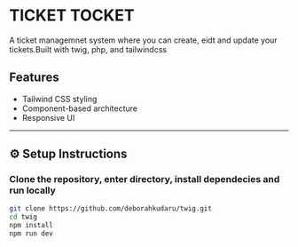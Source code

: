 # TICKET TOCKET
A ticket managemnet system where you can create, eidt and update your tickets.Built with twig, php, and tailwindcss

## Features
- Tailwind CSS styling
- Component-based architecture
- Responsive UI

---

## ⚙️ Setup Instructions

### Clone the repository, enter directory, install dependecies and run locally
```bash
git clone https://github.com/deborahkudaru/twig.git
cd twig
npm install
npm run dev

